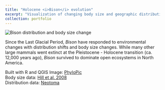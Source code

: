 ```yaml
---
title: "Holocene <i>Bison</i> evolution"
excerpt: "Visualization of changing body size and geographic distribution. <br/><img src='/images/bison-silhouette.png', width = 384, height = 259>"
collection: portfolio
---
```


![Bison distribution and body size change](/images/NABisonHolocene_v2.2.gif)  

Since the Last Glacial Period, _Bison_ have responded to environmental changes with distribution shifts and body size changes. While many other large mammals went extinct at the Pleistocene - Holocene transition (ca. 12,000 years ago), _Bison_ survived to dominate open ecosystems in North America.

Built with R and QGIS
Image: [PhyloPic](http://phylopic.org/)  
Body size data: [Hill et al. 2008](https://www.sciencedirect.com/science/article/pii/S0277379108001571?via%3Dihub)  
Distribution data: [Neotoma](https://www.neotomadb.org/)  
